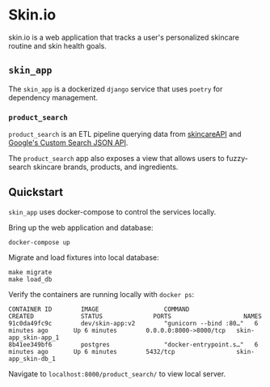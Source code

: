 # Skin.io
skin.io is a web application that tracks a user's personalized skincare routine and skin health goals.

## `skin_app`

The `skin_app` is a dockerized `django` service that uses `poetry` for dependency management.

### `product_search`
`product_search` is an ETL pipeline querying data from [skincareAPI](https://github.com/LauraRobertson/skincareAPI) and [Google's Custom Search JSON API](https://developers.google.com/custom-search/v1/overview).

The `product_search` app also exposes a view that allows users to fuzzy-search skincare brands, products, and ingredients.

## Quickstart
`skin_app` uses docker-compose to control the services locally.

Bring up the web application and database:
```
docker-compose up
```

Migrate and load fixtures into local database:
```
make migrate
make load_db
```

Verify the containers are running locally with `docker ps`:
```
CONTAINER ID        IMAGE                  COMMAND                  CREATED             STATUS              PORTS                    NAMES
91c0da49fc9c        dev/skin-app:v2        "gunicorn --bind :80…"   6 minutes ago       Up 6 minutes        0.0.0.0:8000->8000/tcp   skin-app_skin-app_1
8b41ee349bf6        postgres               "docker-entrypoint.s…"   6 minutes ago       Up 6 minutes        5432/tcp                 skin-app_skin-db_1

```
Navigate to `localhost:8000/product_search/` to view local server.
